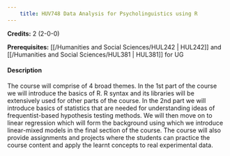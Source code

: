 ```yaml
---
    title: HUV748 Data Analysis for Psycholinguistics using R
---
```

**Credits:** 2 (2-0-0)



**Prerequisites:** [[/Humanities and Social Sciences/HUL242 | HUL242]] and [[/Humanities and Social Sciences/HUL381 | HUL381]] for UG

#### Description 
The course will comprise of 4 broad themes. In the 1st part of the course we will introduce the basics of R. R syntax and its libraries will be extensively used for other parts of the course. In the 2nd part we will introduce basics of statistics that are needed for understanding ideas of frequentist-based hypothesis testing methods. We will then move on to linear regression which will form the background using which we introduce linear-mixed models in the final section of the course. The course will also provide assignments and projects where the students can practice the course content and apply the learnt concepts to real experimental data.